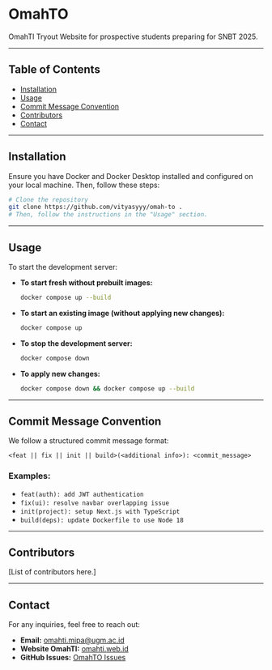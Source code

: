 # OmahTO

OmahTI Tryout Website for prospective students preparing for SNBT 2025.

---

## Table of Contents

- [Installation](#installation)
- [Usage](#usage)
- [Commit Message Convention](#commit-message-convention)
- [Contributors](#contributors)
- [Contact](#contact)

---

## Installation

Ensure you have Docker and Docker Desktop installed and configured on your local machine. Then, follow these steps:

```bash
# Clone the repository
git clone https://github.com/vityasyyy/omah-to .
# Then, follow the instructions in the "Usage" section.
```

---

## Usage

To start the development server:

- **To start fresh without prebuilt images:**
  ```bash
  docker compose up --build
  ```

- **To start an existing image (without applying new changes):**
  ```bash
  docker compose up
  ```

- **To stop the development server:**
  ```bash
  docker compose down
  ```

- **To apply new changes:**
  ```bash
  docker compose down && docker compose up --build
  ```

---

## Commit Message Convention

We follow a structured commit message format:

```
<feat || fix || init || build>(<additional info>): <commit_message>
```

### Examples:
- `feat(auth): add JWT authentication`
- `fix(ui): resolve navbar overlapping issue`
- `init(project): setup Next.js with TypeScript`
- `build(deps): update Dockerfile to use Node 18`

---

## Contributors

[List of contributors here.]

---

## Contact

For any inquiries, feel free to reach out:

- **Email:** [omahti.mipa@ugm.ac.id](mailto:omahti.mipa@ugm.ac.id)
- **Website OmahTI:** [omahti.web.id](https://omahti.web.id)
- **GitHub Issues:** [OmahTO Issues](https://github.com/vityasyyy/omah-to/issues)
```